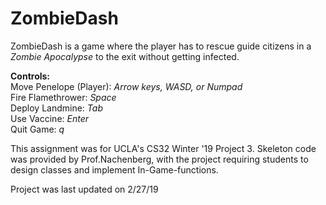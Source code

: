 # ZombieDash

ZombieDash is a game where the player has to rescue guide citizens in a *Zombie Apocalypse* to the exit without getting infected.

__**Controls:**__\
Move Penelope (Player): *Arrow keys, WASD, or Numpad*\
Fire Flamethrower: *Space*\
Deploy Landmine: *Tab*\
Use Vaccine: *Enter*\
Quit Game: *q*

This assignment was for UCLA's CS32 Winter '19 Project 3. Skeleton code was provided by Prof.Nachenberg, with the project requiring students to design classes and implement In-Game-functions.

Project was last updated on 2/27/19
